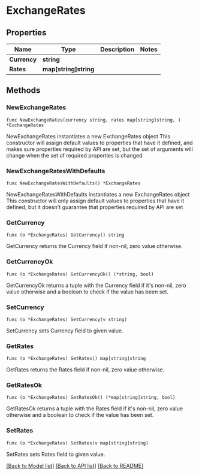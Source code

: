 # ExchangeRates

## Properties

Name | Type | Description | Notes
------------ | ------------- | ------------- | -------------
**Currency** | **string** |  | 
**Rates** | **map[string]string** |  | 

## Methods

### NewExchangeRates

`func NewExchangeRates(currency string, rates map[string]string, ) *ExchangeRates`

NewExchangeRates instantiates a new ExchangeRates object
This constructor will assign default values to properties that have it defined,
and makes sure properties required by API are set, but the set of arguments
will change when the set of required properties is changed

### NewExchangeRatesWithDefaults

`func NewExchangeRatesWithDefaults() *ExchangeRates`

NewExchangeRatesWithDefaults instantiates a new ExchangeRates object
This constructor will only assign default values to properties that have it defined,
but it doesn't guarantee that properties required by API are set

### GetCurrency

`func (o *ExchangeRates) GetCurrency() string`

GetCurrency returns the Currency field if non-nil, zero value otherwise.

### GetCurrencyOk

`func (o *ExchangeRates) GetCurrencyOk() (*string, bool)`

GetCurrencyOk returns a tuple with the Currency field if it's non-nil, zero value otherwise
and a boolean to check if the value has been set.

### SetCurrency

`func (o *ExchangeRates) SetCurrency(v string)`

SetCurrency sets Currency field to given value.


### GetRates

`func (o *ExchangeRates) GetRates() map[string]string`

GetRates returns the Rates field if non-nil, zero value otherwise.

### GetRatesOk

`func (o *ExchangeRates) GetRatesOk() (*map[string]string, bool)`

GetRatesOk returns a tuple with the Rates field if it's non-nil, zero value otherwise
and a boolean to check if the value has been set.

### SetRates

`func (o *ExchangeRates) SetRates(v map[string]string)`

SetRates sets Rates field to given value.



[[Back to Model list]](../README.md#documentation-for-models) [[Back to API list]](../README.md#documentation-for-api-endpoints) [[Back to README]](../README.md)


